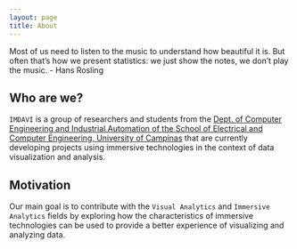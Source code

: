 ```yaml
---
layout: page
title: About
---
```


<p class="message">
  Most of us need to listen to the music to understand how beautiful it is. But often that’s how we present statistics: we just show the notes, we don’t play the music.
  - Hans Rosling
</p>

## Who are we?

`IMDAVI` is a group of researchers and students from the [Dept. of Computer Engineering and Industrial Automation of the School of Electrical and Computer Engineering, University of Campinas](https://www.fee.unicamp.br/?language=en) that are currently developing projects using immersive technologies in the context of data visualization and analysis.

## Motivation

Our main goal is to contribute with the `Visual Analytics` and `Immersive Analytics` fields by exploring how the characteristics of immersive technologies can be used to provide a better experience of visualizing and analyzing data. 
